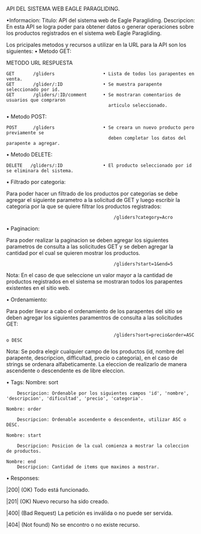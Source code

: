 API DEL SISTEMA WEB EAGLE PARAGLIDING.

•Informacion: 
Titulo: API del sistema web de Eagle Paragliding.
Descripcion: En esta API se logra poder para obtener datos o generar operaciones sobre los productos registrados en el sistema web Eagle Paragliding. 

Los pricipales metodos y recursos a utilizar en la URL para la API son los siguientes:
• Metodo GET:

   METODO	      URL	         	                    RESPUESTA

    GET	      /gliders	   	            • Lista de todos los parapentes en venta.
    GET	      /glider/:ID	            • Se muestra parapente seleccionado por id.
    GET	      /gliders/:ID/comment 	    • Se mostraran comentarios de usuarios que compraron      
                                          articulo seleccionado.

• Metodo POST:

    POST      /gliders                  • Se creara un nuevo producto pero previamente se 
                                          deben completar los datos del parapente a agregar.

• Metodo DELETE:

    DELETE   /gliders/:ID               • El producto seleccionado por id se eliminara del sistema.


• Filtrado por categoria:

Para poder hacer un filtrado de los productos por categorias se debe agregar el siguiente parametro a la solicitud de GET y luego escribir la categoria por la que se quiere filtrar los productos registrados:
    
                                            /gliders?category=Acro

• Paginacion:

Para poder realizar la paginacion se deben agregar los siguientes parametros de consulta a las solicitudes GET y se deben agregar la cantidad por el cual se quieren mostrar los productos.

                                            /gliders?start=1&end=5

Nota: En el caso de que seleccione un valor mayor a la cantidad de productos registrados en el sistema se mostraran todos los parapentes existentes en el sitio web.

• Ordenamiento:

Para poder llevar a cabo el ordenamiento de los parapentes del sitio se deben agregar los siguientes paramentros de consulta a las solicitudes GET:

                                            /gliders?sort=precio&order=ASC o DESC

Nota: Se podra elegir cualquier campo de los productos (id, nombre del parapente, descripcion, difficultad, precio o categoria), en el caso de strings se ordenara alfabeticamente. La eleccion de realizarlo de manera ascendente o descendente es de libre eleccion.

• Tags:
    Nombre: sort
        
        Descripcion: Ordenable por los siguientes campos 'id', 'nombre', 'descripcion', 'dificultad', 'precio', 'categoria'.

    Nombre: order

        Descripcion: Ordenable ascendente o descendente, utilizar ASC o DESC.
        
    Nombre: start

        Descripcion: Posicion de la cual comienza a mostrar la coleccion de productos.

    Nombre: end
        Descripcion: Cantidad de items que maximos a mostrar.


• Responses:      

 |200| (OK) Todo está funcionado.	 

 |201| (OK) Nuevo recurso ha sido creado.
 
 |400| (Bad Request) La petición es inválida o no puede ser servida. 

 |404| (Not found) No se encontro o no existe recurso.